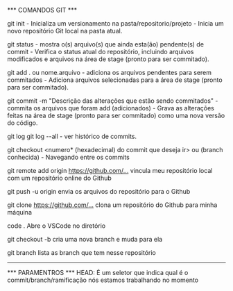 *** COMANDOS GIT ***

git init
    - Inicializa um versionamento na pasta/repositorio/projeto
    - Inicia um novo repositório Git local na pasta atual.

git status
    - mostra o(s) arquivo(s) que ainda esta(ão) pendente(s) de commit
    - Verifica o status atual do repositório, incluindo arquivos modificados e arquivos na área de stage (pronto para ser commitado).

git add . ou nome.arquivo
    - adiciona os arquivos pendentes para serem commitados
    - Adiciona arquivos selecionadas para a área de stage (pronto para ser commitado).

git commit -m "Descrição das alterações que estão sendo commitados"
    - commita os arquivos que foram add (adicionados)
    - Grava as alterações feitas na área de stage (pronto para ser commitado) como uma nova versão do código.

git log
git log --all
    - ver histórico de commits.

git checkout <numero* (hexadecimal) do commit que deseja ir> ou <master> (branch conhecida)
    - Navegando entre os commits

git remote add origin <https://github.com/...>
    vincula meu repositório local com um repositório online do Github

git push -u origin <branch>
    envia os arquivos do repositório para o Github

git clone <https://github.com/...>
    clona um repositório do Github para minha máquina

code .
    Abre o VSCode no diretório

git checkout -b <nome da branch>
    cria uma nova branch e muda para ela

git branch
    lista as branch que tem nesse repositório

-----------------------------------------------------------------------------------------------------
*** PARAMENTROS ***
HEAD: É um seletor que indica qual é o commit/branch/ramificação nós estamos trabalhando no momento
